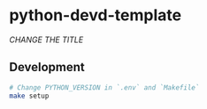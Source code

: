 # python-devd-template

_*CHANGE THE TITLE*_

## Development

```bash
# Change PYTHON_VERSION in `.env` and `Makefile`
make setup
```
